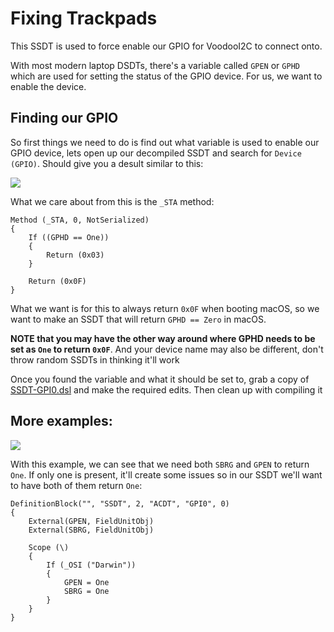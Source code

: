 # Fixing Trackpads

This SSDT is used to force enable our GPIO for VoodooI2C to connect onto.

With most modern laptop DSDTs, there's a variable called `GPEN` or `GPHD` which are used for setting the status of the GPIO device. For us, we want to enable the device.

## Finding our GPIO

So first things we need to do is find out what variable is used to enable our GPIO device, lets open up our decompiled SSDT and search for `Device (GPIO)`. Should give you a desult similar to this:

![](https://media.discordapp.net/attachments/456913818467958789/677279455525208096/Screen_Shot_2020-02-12_at_3.25.27_PM.png?width=1674&height=1256)


What we care about from this is the `_STA` method:

```
Method (_STA, 0, NotSerialized)
{
    If ((GPHD == One))
    {
        Return (0x03)
    }

    Return (0x0F)
}
```
What we want is for this to always return `0x0F` when booting macOS, so we want to make an SSDT that will return `GPHD == Zero` in macOS.

**NOTE that you may have the other way around where GPHD needs to be set as `One` to return `0x0F`**. And your device name may also be different, don't throw random SSDTs in thinking it'll work

Once you found the variable and what it should be set to, grab a copy of [SSDT-GPI0.dsl](https://github.com/khronokernel/Getting-Started-With-ACPI/blob/master/extra-files/SSDT-GPI0.dsl) and make the required edits. Then clean up with compiling it


## More examples:

![](https://media.discordapp.net/attachments/456913818467958789/677283983322775572/Screen_Shot_2020-02-12_at_3.34.26_PM.png?width=1674&height=1704)

With this example, we can see that we need both `SBRG` and `GPEN` to return `One`. If only one is present, it'll create some issues so in our SSDT we'll want to have both of them return `One`:
```
DefinitionBlock("", "SSDT", 2, "ACDT", "GPI0", 0)
{
    External(GPEN, FieldUnitObj)
    External(SBRG, FieldUnitObj)
    
    Scope (\)
    {
        If (_OSI ("Darwin"))
        {
            GPEN = One
            SBRG = One
        }
    }
}
```

